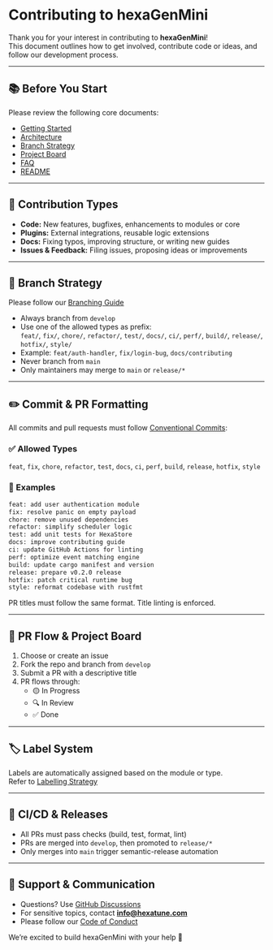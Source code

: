 <!--
SPDX-FileCopyrightText: 2025 hexaTune LLC
SPDX-License-Identifier: MIT
-->

# Contributing to hexaGenMini

Thank you for your interest in contributing to **hexaGenMini**!  
This document outlines how to get involved, contribute code or ideas, and follow our development process.

---

## 📚 Before You Start

Please review the following core documents:

- [Getting Started](https://github.com/hTuneSys/hexaGenMini/blob/main/docs/GETTING_STARTED.md)
- [Architecture](https://github.com/hTuneSys/hexaGenMini/blob/main/docs/ARCHITECTURE.md)
- [Branch Strategy](https://github.com/hTuneSys/hexaGenMini/blob/main/docs/BRANCH_STRATEGY.md)
- [Project Board](https://github.com/hTuneSys/hexaGenMini/blob/main/docs/PROJECT_BOARD.md)
- [FAQ](https://github.com/hTuneSys/hexaGenMini/blob/main/docs/FAQ.md)
- [README](https://github.com/hTuneSys/hexaGenMini#readme)

---

## 🧩 Contribution Types

- **Code:** New features, bugfixes, enhancements to modules or core
- **Plugins:** External integrations, reusable logic extensions
- **Docs:** Fixing typos, improving structure, or writing new guides
- **Issues & Feedback:** Filing issues, proposing ideas or improvements

---

## 🔀 Branch Strategy

Please follow our [Branching Guide](https://github.com/hTuneSys/hexaGenMini/blob/main/docs/BRANCH_STRATEGY.md)

- Always branch from `develop`
- Use one of the allowed types as prefix:  
  `feat/`, `fix/`, `chore/`, `refactor/`, `test/`, `docs/`, `ci/`, `perf/`, `build/`, `release/`, `hotfix/`, `style/`
- Example: `feat/auth-handler`, `fix/login-bug`, `docs/contributing`
- Never branch from `main`
- Only maintainers may merge to `main` or `release/*`

---

## ✏️ Commit & PR Formatting

All commits and pull requests must follow [Conventional Commits](https://www.conventionalcommits.org/):

### ✅ Allowed Types

`feat`, `fix`, `chore`, `refactor`, `test`, `docs`, `ci`, `perf`, `build`, `release`, `hotfix`, `style`

### 📝 Examples

```bash
feat: add user authentication module
fix: resolve panic on empty payload
chore: remove unused dependencies
refactor: simplify scheduler logic
test: add unit tests for HexaStore
docs: improve contributing guide
ci: update GitHub Actions for linting
perf: optimize event matching engine
build: update cargo manifest and version
release: prepare v0.2.0 release
hotfix: patch critical runtime bug
style: reformat codebase with rustfmt
```

PR titles must follow the same format. Title linting is enforced.

---

## 🧪 PR Flow & Project Board

1. Choose or create an issue
2. Fork the repo and branch from `develop`
3. Submit a PR with a descriptive title
4. PR flows through:
   - 🟡 In Progress
   - 🔍 In Review
   - ✅ Done

---

## 🏷 Label System

Labels are automatically assigned based on the module or type.  
Refer to [Labelling Strategy](https://github.com/hTuneSys/hexaGenMini/blob/main/docs/LABELLING_STRATEGY.md)

---

## 🔁 CI/CD & Releases

- All PRs must pass checks (build, test, format, lint)
- PRs are merged into `develop`, then promoted to `release/*`
- Only merges into `main` trigger semantic-release automation

---

## 🙋 Support & Communication

- Questions? Use [GitHub Discussions](https://github.com/hTuneSys/hexaGenMini/discussions)
- For sensitive topics, contact **[info@hexatune.com](mailto:info@hexatune.com)**
- Please follow our [Code of Conduct](https://github.com/hTuneSys/hexaGenMini/blob/main/.github/CODE_OF_CONDUCT.md)

We’re excited to build hexaGenMini with your help 🚀
